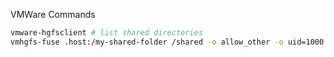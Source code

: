VMWare Commands

```bash
vmware-hgfsclient # list shared directories
vmhgfs-fuse .host:/my-shared-folder /shared -o allow_other -o uid=1000 # mount 'my-shared-folder' in guest-vm
```
